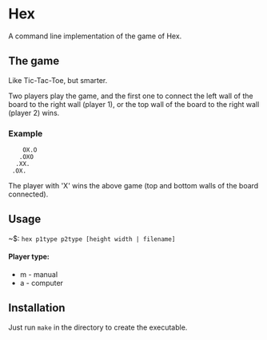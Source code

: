 # Hex
A command line implementation of the game of Hex.

## The game
Like Tic-Tac-Toe, but smarter.

Two players play the game, and the first one to connect the left wall of the board to the right wall (player 1), or the top wall of the board to the right wall (player 2) wins.
### Example
        OX.O
       .OXO
      .XX.
     .OX.
The player with 'X' wins the above game (top and bottom walls of the board connected).

## Usage
~$: `hex p1type p2type [height width | filename]`


#### Player type:
 - m - manual 
 - a - computer
 
## Installation
Just run `make` in the directory to create the executable.
